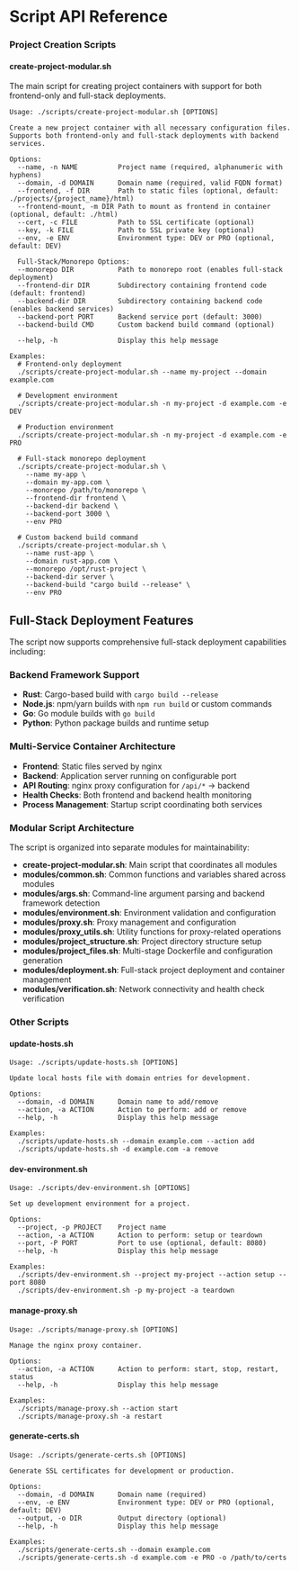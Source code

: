 # Script API Reference

### Project Creation Scripts

#### create-project-modular.sh

The main script for creating project containers with support for both frontend-only and full-stack deployments.

```
Usage: ./scripts/create-project-modular.sh [OPTIONS]

Create a new project container with all necessary configuration files.
Supports both frontend-only and full-stack deployments with backend services.

Options:
  --name, -n NAME          Project name (required, alphanumeric with hyphens)
  --domain, -d DOMAIN      Domain name (required, valid FQDN format)
  --frontend, -f DIR       Path to static files (optional, default: ./projects/{project_name}/html)
  --frontend-mount, -m DIR Path to mount as frontend in container (optional, default: ./html)
  --cert, -c FILE          Path to SSL certificate (optional)
  --key, -k FILE           Path to SSL private key (optional)
  --env, -e ENV            Environment type: DEV or PRO (optional, default: DEV)
  
  Full-Stack/Monorepo Options:
  --monorepo DIR           Path to monorepo root (enables full-stack deployment)
  --frontend-dir DIR       Subdirectory containing frontend code (default: frontend)
  --backend-dir DIR        Subdirectory containing backend code (enables backend services)
  --backend-port PORT      Backend service port (default: 3000)
  --backend-build CMD      Custom backend build command (optional)
  
  --help, -h               Display this help message

Examples:
  # Frontend-only deployment
  ./scripts/create-project-modular.sh --name my-project --domain example.com
  
  # Development environment
  ./scripts/create-project-modular.sh -n my-project -d example.com -e DEV
  
  # Production environment
  ./scripts/create-project-modular.sh -n my-project -d example.com -e PRO
  
  # Full-stack monorepo deployment
  ./scripts/create-project-modular.sh \
    --name my-app \
    --domain my-app.com \
    --monorepo /path/to/monorepo \
    --frontend-dir frontend \
    --backend-dir backend \
    --backend-port 3000 \
    --env PRO
    
  # Custom backend build command
  ./scripts/create-project-modular.sh \
    --name rust-app \
    --domain rust-app.com \
    --monorepo /opt/rust-project \
    --backend-dir server \
    --backend-build "cargo build --release" \
    --env PRO
```

## Full-Stack Deployment Features

The script now supports comprehensive full-stack deployment capabilities including:

### Backend Framework Support
- **Rust**: Cargo-based build with `cargo build --release`
- **Node.js**: npm/yarn builds with `npm run build` or custom commands
- **Go**: Go module builds with `go build`
- **Python**: Python package builds and runtime setup

### Multi-Service Container Architecture
- **Frontend**: Static files served by nginx
- **Backend**: Application server running on configurable port
- **API Routing**: nginx proxy configuration for `/api/*` → backend
- **Health Checks**: Both frontend and backend health monitoring
- **Process Management**: Startup script coordinating both services

### Modular Script Architecture

The script is organized into separate modules for maintainability:

- **create-project-modular.sh**: Main script that coordinates all modules
- **modules/common.sh**: Common functions and variables shared across modules
- **modules/args.sh**: Command-line argument parsing and backend framework detection
- **modules/environment.sh**: Environment validation and configuration
- **modules/proxy.sh**: Proxy management and configuration
- **modules/proxy_utils.sh**: Utility functions for proxy-related operations
- **modules/project_structure.sh**: Project directory structure setup
- **modules/project_files.sh**: Multi-stage Dockerfile and configuration generation
- **modules/deployment.sh**: Full-stack project deployment and container management
- **modules/verification.sh**: Network connectivity and health check verification

### Other Scripts

#### update-hosts.sh

```
Usage: ./scripts/update-hosts.sh [OPTIONS]

Update local hosts file with domain entries for development.

Options:
  --domain, -d DOMAIN      Domain name to add/remove
  --action, -a ACTION      Action to perform: add or remove
  --help, -h               Display this help message

Examples:
  ./scripts/update-hosts.sh --domain example.com --action add
  ./scripts/update-hosts.sh -d example.com -a remove
```

#### dev-environment.sh

```
Usage: ./scripts/dev-environment.sh [OPTIONS]

Set up development environment for a project.

Options:
  --project, -p PROJECT    Project name
  --action, -a ACTION      Action to perform: setup or teardown
  --port, -P PORT          Port to use (optional, default: 8080)
  --help, -h               Display this help message

Examples:
  ./scripts/dev-environment.sh --project my-project --action setup --port 8080
  ./scripts/dev-environment.sh -p my-project -a teardown
```

#### manage-proxy.sh

```
Usage: ./scripts/manage-proxy.sh [OPTIONS]

Manage the nginx proxy container.

Options:
  --action, -a ACTION      Action to perform: start, stop, restart, status
  --help, -h               Display this help message

Examples:
  ./scripts/manage-proxy.sh --action start
  ./scripts/manage-proxy.sh -a restart
```

#### generate-certs.sh

```
Usage: ./scripts/generate-certs.sh [OPTIONS]

Generate SSL certificates for development or production.

Options:
  --domain, -d DOMAIN      Domain name (required)
  --env, -e ENV            Environment type: DEV or PRO (optional, default: DEV)
  --output, -o DIR         Output directory (optional)
  --help, -h               Display this help message

Examples:
  ./scripts/generate-certs.sh --domain example.com
  ./scripts/generate-certs.sh -d example.com -e PRO -o /path/to/certs
``` 